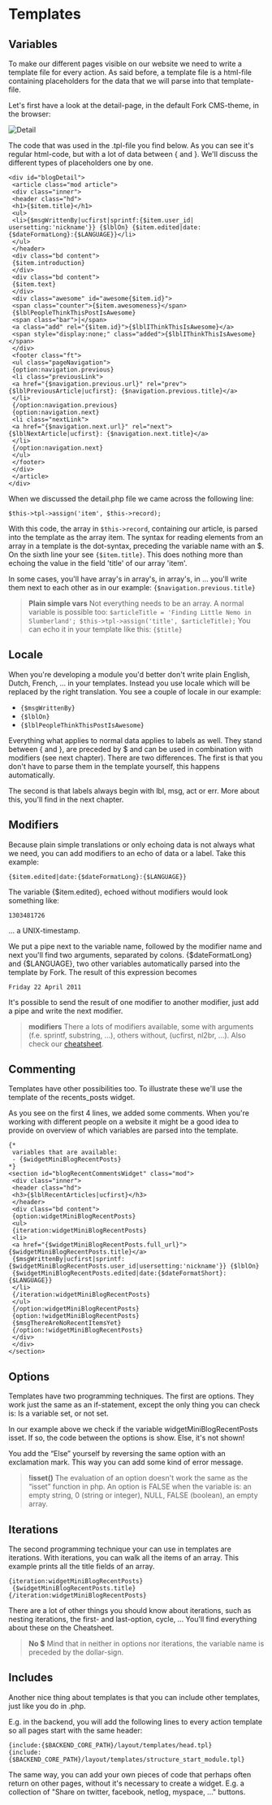 # Templates

## Variables

To make our different pages visible on our website we need to write a template file for every action. As said before, a template file is a html-file containing placeholders for the data that we will parse into that template-file.

Let's first have a look at the detail-page, in the default Fork CMS-theme, in the browser:

![Detail](assets/detail.png)

The code that was used in the .tpl-file you find below. As you can see it's regular html-code, but with a lot of data between { and }. We'll discuss the different types of placeholders one by one.

```
<div id="blogDetail">
 <article class="mod article">
 <div class="inner">
 <header class="hd">
 <h1>{$item.title}</h1>
 <ul>
 <li>{$msgWrittenBy|ucfirst|sprintf:{$item.user_id| usersetting:'nickname'}} {$lblOn} {$item.edited|date:{$dateFormatLong}:{$LANGUAGE}}</li>
 </ul>
 </header>
 <div class="bd content">
 {$item.introduction}
 </div>
 <div class="bd content">
 {$item.text}
 </div>
 <div class="awesome" id="awesome{$item.id}">
 <span class="counter">{$item.awesomeness}</span>
 {$lblPeopleThinkThisPostIsAwesome}
 <span class="bar">|</span>
 <a class="add" rel="{$item.id}">{$lblIThinkThisIsAwesome}</a>
 <span style="display:none;" class="added">{$lblIThinkThisIsAwesome}</span>
 </div>
 <footer class="ft">
 <ul class="pageNavigation">
 {option:navigation.previous}
 <li class="previousLink">
 <a href="{$navigation.previous.url}" rel="prev">{$lblPreviousArticle|ucfirst}: {$navigation.previous.title}</a>
 </li>
 {/option:navigation.previous}
 {option:navigation.next}
 <li class="nextLink">
 <a href="{$navigation.next.url}" rel="next">{$lblNextArticle|ucfirst}: {$navigation.next.title}</a>
 </li>
 {/option:navigation.next}
 </ul>
 </footer>
 </div>
 </article>
</div> 
```

When we discussed the detail.php file we came across the following line:

```
$this->tpl->assign('item', $this->record); 
```

With this code, the array in `$this->record`, containing our article, is parsed into the template as the array item. The syntax for reading elements from an array in a template is the dot-syntax, preceding the variable name with an $. On the sixth line your see `{$item.title}`. This does nothing more than echoing the value in the field 'title' of our array 'item'.

In some cases, you'll have array's in array's, in array's, in ... you'll write them next to each other as in our example: `{$navigation.previous.title}`

> **Plain simple vars**
> Not everything needs to be an array. A normal variable is possible too:
> `$articleTitle = 'Finding Little Nemo in Slumberland';
> $this->tpl->assign('title', $articleTitle);`
> You can echo it in your template like this:
> `{$title}`

## Locale

When you're developing a module you'd better don't write plain English, Dutch, French, ... in your templates. Instead you use locale which will be replaced by the right translation. You see a couple of locale in our example:

* `{$msgWrittenBy}`
* `{$lblOn}`
* `{$lblPeopleThinkThisPostIsAwesome}`

Everything what applies to normal data applies to labels as well. They stand between { and }, are preceded by $ and can be used in combination with modifiers (see next chapter). There are two differences. The first is that you don't have to parse them in the template yourself, this happens automatically.

The second is that labels always begin with lbl, msg, act or err. More about this, you'll find in the next chapter.

## Modifiers

Because plain simple translations or only echoing data is not always what we need, you can add modifiers to an echo of data or a label. Take this example:

```
{$item.edited|date:{$dateFormatLong}:{$LANGUAGE}}
```

The variable {$item.edited}, echoed without modifiers would look something like:

```
1303481726
```

... a UNIX-timestamp.

We put a pipe next to the variable name, followed by the modifier name and next you'll find two arguments, separated by colons. {$dateFormatLong} and {$LANGUAGE}, two other variables automatically parsed into the template by Fork. The result of this expression becomes

```
Friday 22 April 2011
```

It's possible to send the result of one modifier to another modifier, just add a pipe and write the next modifier.

> **modifiers**
> There a lots of modifiers available, some with arguments (f.e. sprintf, substring, ...), others without, (ucfirst, nl2br, ...). Also check our [cheatsheet](http://www.fork-cms.be/frontend/files/userfiles/files/cheatsheet_2_05_2011.pdf).

## Commenting

Templates have other possibilities too. To illustrate these we'll use the template of the recents_posts widget.

As you see on the first 4 lines, we added some comments. When you're working with different people on a website it might be a good idea to provide on overview of which variables are parsed into the template.

```
{*
 variables that are available:
 - {$widgetMiniBlogRecentPosts}
*}
<section id="blogRecentCommentsWidget" class="mod">
 <div class="inner">
 <header class="hd">
 <h3>{$lblRecentArticles|ucfirst}</h3>
 </header>
 <div class="bd content">
 {option:widgetMiniBlogRecentPosts}
 <ul>
 {iteration:widgetMiniBlogRecentPosts}
 <li>
 <a href="{$widgetMiniBlogRecentPosts.full_url}">{$widgetMiniBlogRecentPosts.title}</a>
 {$msgWrittenBy|ucfirst|sprintf: {$widgetMiniBlogRecentPosts.user_id|usersetting:'nickname'}} {$lblOn}
 {$widgetMiniBlogRecentPosts.edited|date:{$dateFormatShort}:{$LANGUAGE}}
 </li>
 {/iteration:widgetMiniBlogRecentPosts}
 </ul>
 {/option:widgetMiniBlogRecentPosts}
 {option:!widgetMiniBlogRecentPosts}
 {$msgThereAreNoRecentItemsYet}
 {/option:!widgetMiniBlogRecentPosts}
 </div>
 </div>
</section>
```

## Options

Templates have two programming techniques. The first are options. They work just the same as an if-statement, except the only thing you can check is: Is a variable set, or not set.

In our example above we check if the variable widgetMiniBlogRecentPosts isset. If so, the code between the options is show. Else, it's not shown!

You add the “Else” yourself by reversing the same option with an exclamation mark. This way you can add some kind of error message.

> **!isset()**
> The evaluation of an option doesn't work the same as the “isset” function in php. An option is FALSE when the variable is:
> an empty string, 0 (string or integer), NULL, FALSE (boolean), an empty array.

## Iterations

The second programming technique your can use in templates are iterations. With iterations, you can walk all the items of an array. This example prints all the title fields of an array.

```
{iteration:widgetMiniBlogRecentPosts}
 {$widgetMiniBlogRecentPosts.title}
{/iteration:widgetMiniBlogRecentPosts}
```

There are a lot of other things you should know about iterations, such as nesting iterations, the first- and last-option, cycle, ... You'll find everything about these on the Cheatsheet.

> **No $**
> Mind that in neither in options nor iterations, the variable name is preceded by the dollar-sign.

## Includes

Another nice thing about templates is that you can include other templates, just like you do in .php.

E.g. in the backend, you will add the following lines to every action template so all pages start with the same header:

```
{include:{$BACKEND_CORE_PATH}/layout/templates/head.tpl}
{include:{$BACKEND_CORE_PATH}/layout/templates/structure_start_module.tpl}
```

The same way, you can add your own pieces of code that perhaps often return on other pages, without it's necessary to create a widget. E.g. a collection of "Share on twitter, facebook, netlog, myspace, ..." buttons.